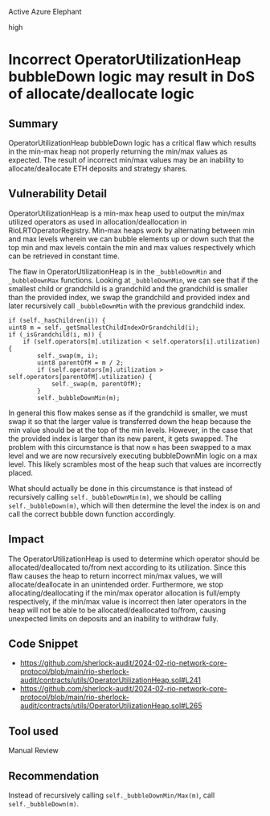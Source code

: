 Active Azure Elephant

high

# Incorrect OperatorUtilizationHeap bubbleDown logic may result in DoS of allocate/deallocate logic

## Summary

OperatorUtilizationHeap bubbleDown logic has a critical flaw which results in the min-max heap not properly returning the min/max values as expected. The result of incorrect min/max values may be an inability to allocate/deallocate ETH deposits and strategy shares.

## Vulnerability Detail

OperatorUtilizationHeap is a min-max heap used to output the min/max utilized operators as used in allocation/deallocation in RioLRTOperatorRegistry. Min-max heaps work by alternating between min and max levels wherein we can bubble elements up or down such that the top min and max levels contain the min and max values respectively which can be retrieved in constant time.

The flaw in OperatorUtilizationHeap is in the `_bubbleDownMin` and `_bubbleDownMax` functions. Looking at `_bubbleDownMin`, we can see that if the smallest child or grandchild is a grandchild and the grandchild is smaller than the provided index, we swap the grandchild and provided index and later recursively call `_bubbleDownMin` with the previous grandchild index.

```solidity
if (self._hasChildren(i)) {
uint8 m = self._getSmallestChildIndexOrGrandchild(i);
if (_isGrandchild(i, m)) {
    if (self.operators[m].utilization < self.operators[i].utilization) {
        self._swap(m, i);
        uint8 parentOfM = m / 2;
        if (self.operators[m].utilization > self.operators[parentOfM].utilization) {
            self._swap(m, parentOfM);
        }
        self._bubbleDownMin(m);
```

In general this flow makes sense as if the grandchild is smaller, we must swap it so that the larger value is transferred down the heap because the min value should be at the top of the min levels. However, in the case that the provided index is larger than its new parent, it gets swapped. The problem with this circumstance is that now `m` has been swapped to a max level and we are now recursively executing bubbleDownMin logic on a max level. This likely scrambles most of the heap such that values are incorrectly placed. 

What should actually be done in this circumstance is that instead of recursively calling `self._bubbleDownMin(m)`, we should be calling `self._bubbleDown(m)`, which will then determine the level the index is on and call the correct bubble down function accordingly.

## Impact

The OperatorUtilizationHeap is used to determine which operator should be allocated/deallocated to/from next according to its utilization. Since this flaw causes the heap to return incorrect min/max values, we will allocate/deallocate in an unintended order. Furthermore, we stop allocating/deallocating if the min/max operator allocation is full/empty respectively, if the min/max value is incorrect then later operators in the heap will not be able to be allocated/deallocated to/from, causing unexpected limits on deposits and an inability to withdraw fully.

## Code Snippet

- https://github.com/sherlock-audit/2024-02-rio-network-core-protocol/blob/main/rio-sherlock-audit/contracts/utils/OperatorUtilizationHeap.sol#L241
- https://github.com/sherlock-audit/2024-02-rio-network-core-protocol/blob/main/rio-sherlock-audit/contracts/utils/OperatorUtilizationHeap.sol#L265

## Tool used

Manual Review

## Recommendation

Instead of recursively calling `self._bubbleDownMin/Max(m)`, call `self._bubbleDown(m)`.